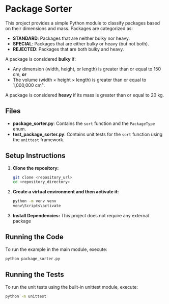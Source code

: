 # Package Sorter

This project provides a simple Python module to classify packages based on their dimensions and mass. Packages are categorized as:

- **STANDARD**: Packages that are neither bulky nor heavy.
- **SPECIAL**: Packages that are either bulky or heavy (but not both).
- **REJECTED**: Packages that are both bulky and heavy.

A package is considered **bulky** if:

- Any dimension (width, height, or length) is greater than or equal to 150 cm, **or**
- The volume (width × height × length) is greater than or equal to 1,000,000 cm³.

A package is considered **heavy** if its mass is greater than or equal to 20 kg.

## Files

- **package_sorter.py**: Contains the `sort` function and the `PackageType` enum.
- **test_package_sorter.py**: Contains unit tests for the `sort` function using the `unittest` framework.

## Setup Instructions

1. **Clone the repository:**

   ```bash
   git clone <repository_url>
   cd <repository_directory>
   ```

2. **Create a virtual environment and then activate it:**

   ```bash
   python -m venv venv
   venv\Scripts\activate
   ```

3. **Install Dependencies:**
   This project does not require any external package

## Running the Code

To run the example in the main module, execute:

   ```bash
   python package_sorter.py
   ```

## Running the Tests

To run the unit tests using the built-in unittest module, execute:

   ```bash
   python -m unittest
   ```

